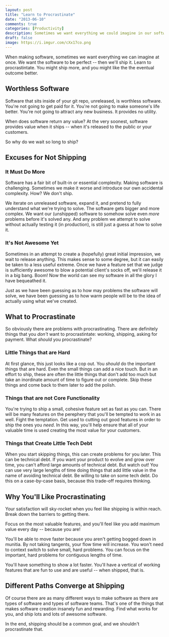 ```yaml
---
layout: post
title: "Learn to Procrastinate"
date: "2013-06-10"
comments: true
categories: [Productivity]
description: Sometimes we want everything we could imagine in our software at once.  Learn to procrastinate what is less important.
draft: false
image: https://i.imgur.com/cXx17co.png
---
```


When making software, sometimes we want everything we can imagine at once.  We want the software to be perfect -- then we'll ship it.  Learn to procrastintate.  You might ship more, and you might like the the eventual outcome better.

<!--more-->

## Worthless Software

Software that sits inside of your git repo, unreleased, is worthless software.  You're not going to get paid for it.  You're not going to make someone's life better.  You're not going to attract any new business.  It provides no utility.  

When does software return any value?  At the very soonest, software provides value when it ships -- when it's released to the public or your customers.  

So why do we wait so long to ship?

## Excuses for Not Shipping

### It Must Do More

Software has a fair bit of built-in or essential complexity.  Making software is challenging.  Sometimes we make it worse and introduce our own accidental complexity.  How?  We don't ship.  

We iterate on unreleased software, expand it, and pretend to fully understand what we're trying to solve.  The software gets bigger and more complex.  We want our (unshipped) software to somehow solve even *more* problems before it's solved any.  And any problem we attempt to solve without actually testing it (in production), is still just a guess at how to solve it.

### It's Not Awesome Yet

Sometimes in an attempt to create a (hopefully) great initial impression, we wait to release anything.  This makes sense to some degree, but it can easily be taken to a less useful extreme.  Once we have a feature set that we judge is sufficiently awesome to blow a potential client's socks off, we'll release it in a big bang.  Boom!  Now the world can see my software in all the glory I have bequeathed it.  

Just as we have been guessing as to how may problems the software will solve, we have been guessing as to how warm people will be to the idea of actually using what we've created.  

## What to Procrastinate

So obviously there are problems with procrastinating.  There are definitely things that you *don't* want to procrastintate: working, shipping, asking for payment.  What *should* you procrastinate?

### Little Things that are Hard

At first glance, this just looks like a cop out.  You *should* do the important things that are hard.  Even the small things can add a nice touch.  But in an effort to ship, these are often the little things that don't add too much but take an inordinate amount of time to figure out or complete.  Skip these things and come back to them later to add the polish.  

### Things that are not Core Functionality

You're trying to ship a small, cohesive feature set as fast as you can.  There will be many features on the perephery that you'll be tempted to work in as well.  Fight the temptation.  Get used to cutting out good features in order to ship the ones you *need*.  In this way, you'll help ensure that all of your valuable time is used creating the most value for your customers.

### Things that Create Little Tech Debt

When you start skipping things, this can create problems for you later.  This can be technical debt.  If you want your product to evolve and grow over time, you can't afford large amounts of technical debt.  But watch out!  You can use very large lengths of time doing things that add little value in the name of avoiding technical debt.  Be willing to take on some tech debt.  Do this on a case-by-case basis, because this trade-off requires thinking.

## Why You'll Like Procrastinating

Your satisfaction will sky-rocket when you feel like shipping is within reach.  Break down the barriers to getting there.  

Focus on the most valuable features, and you'll feel like you add maximum value every day -- because you are!

You'll be able to move faster because you aren't getting bogged down in munitia.  By not taking tangents, your flow time will increase.  You won't need to context switch to solve small, hard problems.  You can focus on the important, hard problems for contiguous lengths of time.

You'll have something to show a lot faster.  You'll have a vertical of working features that are fun to use and are useful -- when shipped, that is.

## Different Paths Converge at Shipping

Of course there are as many different ways to make software as there are types of software and types of software teams.  That's one of the things that makes software creation insanely fun and rewarding.  Find what works for you, and ship lots and lots of awesome software.  

In the end, shipping should be a common goal, and we shouldn't procrastinate that.


